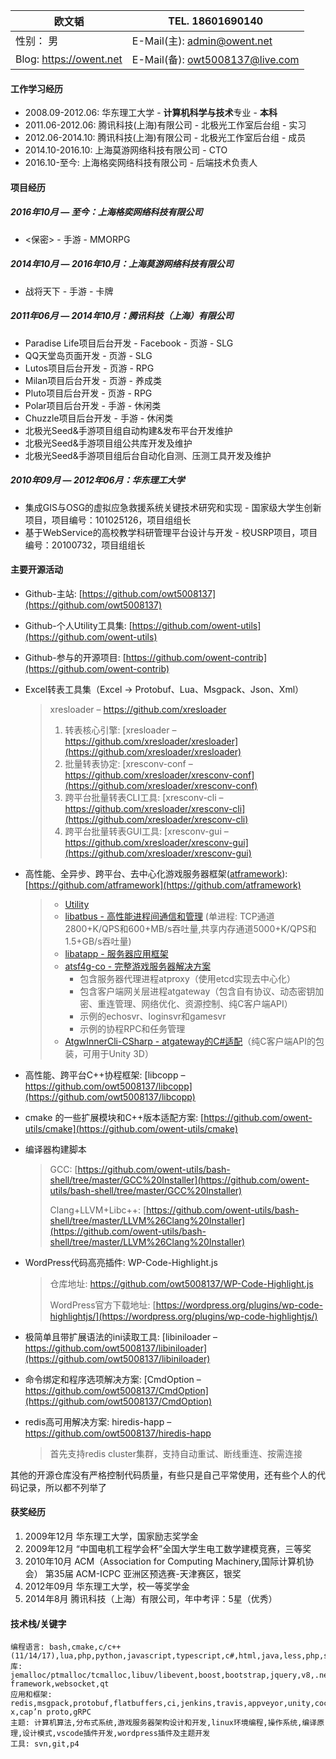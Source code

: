 | 欧文韬                     | TEL. 18601690140                         |
| ----------------------- | ---------------------------------------- |
| 性别： 男                 | E-Mail(主): [admin@owent.net](mailto:admin@owent.net) |
| Blog: https://owent.net | E-Mail(备): [owt5008137@live.com](mailto:owt5008137@live.com) |

#### 工作学习经历

+ 2008.09-2012.06: 华东理工大学 - **计算机科学与技术**专业 - **本科**
+ 2011.06-2012.06: 腾讯科技(上海)有限公司 - 北极光工作室后台组 - 实习
+ 2012.06-2014.10: 腾讯科技(上海)有限公司 - 北极光工作室后台组 - 成员
+ 2014.10-2016.10: 上海莫游网络科技有限公司 - CTO
+ 2016.10-至今: 上海格奕网络科技有限公司 - 后端技术负责人

#### 项目经历

##### 2016年10月 — 至今：上海格奕网络科技有限公司

+ <保密> - 手游 - MMORPG

##### 2014年10月 — 2016年10月：上海莫游网络科技有限公司

+ 战将天下 - 手游 - 卡牌

##### 2011年06月 — 2014年10月：腾讯科技（上海）有限公司

+ Paradise Life项目后台开发 - Facebook - 页游 - SLG
+ QQ天堂岛页面开发 - 页游 - SLG
+ Lutos项目后台开发 - 页游 - RPG
+ Milan项目后台开发 - 页游 - 养成类
+ Pluto项目后台开发 - 页游 - RPG
+ Polar项目后台开发 - 手游 - 休闲类
+ Chuzzle项目后台开发 - 手游 - 休闲类
+ 北极光Seed&手游项目组自动构建&发布平台开发维护
+ 北极光Seed&手游项目组公共库开发及维护
+ 北极光Seed&手游项目组后台自动化自测、压测工具开发及维护

##### 2010年09月 — 2012年06月：华东理工大学

+ 集成GIS与OSG的虚拟应急救援系统关键技术研究和实现 - 国家级大学生创新项目，项目编号：101025126，项目组组长
+ 基于WebService的高校教学科研管理平台设计与开发 - 校USRP项目，项目编号：20100732，项目组组长

#### 主要开源活动

+ Github-主站: [https://github.com/owt5008137](https://github.com/owt5008137)

- Github-个人Utility工具集: [https://github.com/owent-utils](https://github.com/owent-utils)
- Github-参与的开源项目: [https://github.com/owent-contrib](https://github.com/owent-contrib)
- Excel转表工具集（Excel -> Protobuf、Lua、Msgpack、Json、Xml）
  > xresloader – https://github.com/xresloader
  >
  > 1. 转表核心引擎: [xresloader – https://github.com/xresloader/xresloader](https://github.com/xresloader/xresloader)
  > 2. 批量转表协定: [xresconv-conf – https://github.com/xresloader/xresconv-conf](https://github.com/xresloader/xresconv-conf)
  > 3. 跨平台批量转表CLI工具: [xresconv-cli – https://github.com/xresloader/xresconv-cli](https://github.com/xresloader/xresconv-cli)
  > 4. 跨平台批量转表GUI工具: [xresconv-gui – https://github.com/xresloader/xresconv-gui](https://github.com/xresloader/xresconv-gui)

- 高性能、全异步、跨平台、去中心化游戏服务器框架([atframework](https://atframe.work/)): [https://github.com/atframework](https://github.com/atframework)

  > * [Utility](https://github.com/atframework/atframe_utils)
  > * [libatbus - 高性能进程间通信和管理](https://github.com/atframework/libatbus) (单进程: TCP通道2800+K/QPS和600+MB/s吞吐量,共享内存通道5000+K/QPS和1.5+GB/s吞吐量)
  > * [libatapp - 服务器应用框架](https://github.com/atframework/libatapp)
  > * [atsf4g-co - 完整游戏服务器解决方案](https://github.com/atframework/atsf4g-co)
  >   * 包含服务器代理进程atproxy（使用etcd实现去中心化）
  >   * 包含客户端网关层进程atgateway（包含自有协议、动态密钥加密、重连管理、网络优化、资源控制、纯C客户端API）
  >   * 示例的echosvr、loginsvr和gamesvr
  >   * 示例的协程RPC和任务管理
  > * [AtgwInnerCli-CSharp - atgateway的C#适配](https://github.com/atframework/AtgwInnerCli-CSharp)（纯C客户端API的包装，可用于Unity 3D）

- 高性能、跨平台C++协程框架: [libcopp – https://github.com/owt5008137/libcopp](https://github.com/owt5008137/libcopp)

- cmake 的一些扩展模块和C++版本适配方案: [https://github.com/owent-utils/cmake](https://github.com/owent-utils/cmake)

- 编译器构建脚本

  > GCC:  [https://github.com/owent-utils/bash-shell/tree/master/GCC%20Installer](https://github.com/owent-utils/bash-shell/tree/master/GCC%20Installer)
  >
  > Clang+LLVM+Libc++: [https://github.com/owent-utils/bash-shell/tree/master/LLVM%26Clang%20Installer](https://github.com/owent-utils/bash-shell/tree/master/LLVM%26Clang%20Installer)

- WordPress代码高亮插件: WP-Code-Highlight.js

  > 仓库地址: https://github.com/owt5008137/WP-Code-Highlight.js
  >
  > WordPress官方下载地址: [https://wordpress.org/plugins/wp-code-highlightjs/](https://wordpress.org/plugins/wp-code-highlightjs/)

+ 极简单且带扩展语法的ini读取工具: [libiniloader – https://github.com/owt5008137/libiniloader](https://github.com/owt5008137/libiniloader)

+ 命令绑定和程序选项解决方案: [CmdOption – https://github.com/owt5008137/CmdOption](https://github.com/owt5008137/CmdOption)

+ redis高可用解决方案: hiredis-happ – https://github.com/owt5008137/hiredis-happ

  > 首先支持redis cluster集群，支持自动重试、断线重连、按需连接

其他的开源仓库没有严格控制代码质量，有些只是自己平常使用，还有些个人的代码记录，所以都不列举了

#### 获奖经历

1. 2009年12月 华东理工大学，国家励志奖学金
2. 2009年12月 “中国电机工程学会杯”全国大学生电工数学建模竞赛，三等奖
3. 2010年10月 ACM（Association for Computing Machinery,国际计算机协会） 第35届 ACM-ICPC 亚洲区预选赛-天津赛区，银奖
4. 2012年09月 华东理工大学，校一等奖学金
5. 2014年8月 腾讯科技（上海）有限公司，年中考评：5星（优秀）


#### 技术栈/关键字

```
编程语言: bash,cmake,c/c++(11/14/17),lua,php,python,javascript,typescript,c#,html,java,less,php,sql,markdown
库: jemalloc/ptmalloc/tcmalloc,libuv/libevent,boost,bootstrap,jquery,v8,.net,angularjs,vue.js,nodejs,zend framework,websocket,qt
应用和框架: redis,msgpack,protobuf,flatbuffers,ci,jenkins,travis,appveyor,unity,cocos2d-x,cap’n proto,gRPC
主题: 计算机算法,分布式系统,游戏服务器架构设计和开发,linux环境编程,操作系统,编译原理,设计模式,vscode插件开发,wordpress插件及主题开发
工具: svn,git,p4
```

 
